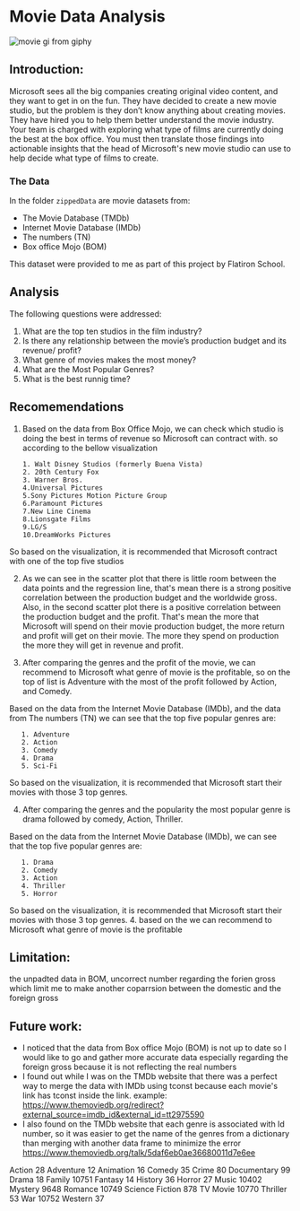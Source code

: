 # Movie Data Analysis


![movie gi from giphy](https://media.giphy.com/media/VxbP9tLeKzazm/giphy.gif)



## Introduction:

Microsoft sees all the big companies creating original video content, and they want to get in on the fun. They have decided to create a new movie studio, but the problem is they don’t know anything about creating movies. They have hired you to help them better understand the movie industry.
Your team is charged with exploring what type of films are currently doing the best at the box office. You must then translate those findings into actionable insights that the head of Microsoft's new movie studio can use to help decide what type of films to create.

### The Data

In the folder `zippedData` are movie datasets from:

* The Movie Database (TMDb)
* Internet Movie Database (IMDb)
* The numbers (TN)
* Box office Mojo (BOM)

This dataset were provided to me as part of this project by Flatiron School.



## Analysis

The following questions were addressed:

1. What are the top ten studios in the film industry?
2. Is there any relationship between the  movie’s production budget and  its revenue/ profit?
3. What genre of movies makes the most money?
4. What are the Most Popular Genres?
5. What is the best runnig time?

   

## Recomemendations

1. Based on the data from Box Office Mojo, we can check which studio is doing the best in terms of revenue so Microsoft can contract with. so according to the bellow visualization 

       1. Walt Disney Studios (formerly Buena Vista)
       2. 20th Century Fox
       3. Warner Bros.
       4.Universal Pictures
       5.Sony Pictures Motion Picture Group
       6.Paramount Pictures
       7.New Line Cinema
       8.Lionsgate Films
       9.LG/S
       10.DreamWorks Pictures
So based on the visualization, it is recommended that Microsoft contract with one of the top five studios

2. As we can see in the scatter plot that there is little room between the data points and the regression line, that's mean there is a strong positive correlation between the production budget and the worldwide gross. Also, in the second scatter plot there is a positive correlation between the production budget and the profit. That's mean the more that Microsoft will spend on their movie production budget, the more return and profit will get on their movie. The more they spend on production the more they will get in revenue and profit.


3. After comparing the genres and the profit of the movie, we can recommend to Microsoft what genre of movie is the profitable, so on the top of list is Adventure with the most of the profit followed by Action, and Comedy.

Based on the data from the Internet Movie Database (IMDb), and the data from The numbers (TN) we can see that the top five popular genres are:

       1. Adventure
       2. Action
       3. Comedy
       4. Drama
       5. Sci-Fi

So based on the visualization, it is recommended that Microsoft start their movies with those 3 top genres.

4. After comparing the genres and the popularity the most popular genre is drama followed by comedy, Action, Thriller.

Based on the data from the Internet Movie Database (IMDb), we can see that the top five popular genres are:

       1. Drama
       2. Comedy
       3. Action
       4. Thriller
       5. Horror

So based on the visualization, it is recommended that Microsoft start their movies with those 3 top genres.
4. based on the we can recommend to Microsoft what genre of movie is the profitable

## Limitation:
the unpadted data in BOM, uncorrect number regarding the forien gross which limit me to make another coparrsion between the domestic and the foreign gross


## Future work:
- I noticed that the data from Box office Mojo (BOM) is not up to date so I would like to go and gather more accurate data especially regarding the foreign gross because it is not reflecting the real numbers
- I found out while I was on the TMDb website that there was a perfect way to merge the data with IMDb using tconst because each movie's link  has tconst inside the link. example: https://www.themoviedb.org/redirect?external_source=imdb_id&external_id=tt2975590
- I also found on the TMDb website that each genre is associated with Id number, so it was easier to get the name of the genres from a dictionary than merging with another data frame to minimize the error
https://www.themoviedb.org/talk/5daf6eb0ae36680011d7e6ee 

Action          28
Adventure       12
Animation       16
Comedy          35
Crime           80
Documentary     99
Drama           18
Family          10751
Fantasy         14
History         36
Horror          27
Music           10402
Mystery         9648
Romance         10749
Science Fiction 878
TV Movie        10770
Thriller        53
War             10752
Western         37

